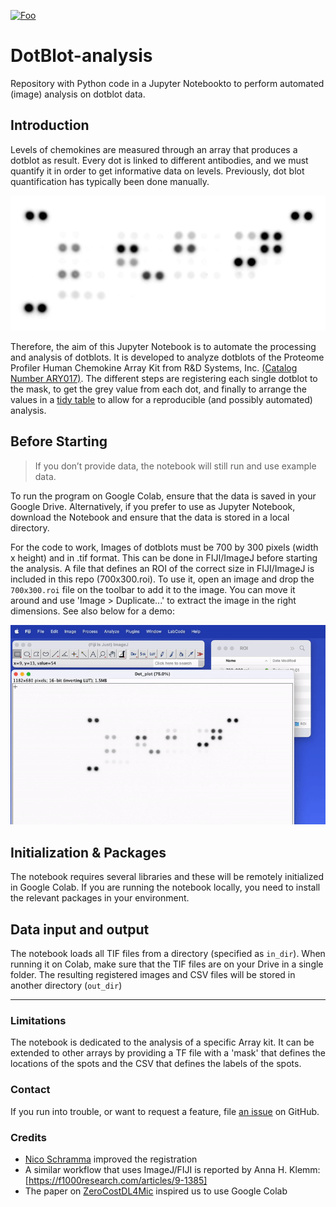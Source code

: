 


[![Foo](https://colab.research.google.com/assets/colab-badge.svg)](https://colab.research.google.com/github/JoachimGoedhart/DotBlot-analysis/blob/main/DotBlot_analysis.ipynb)


# DotBlot-analysis

Repository with Python code in a Jupyter Notebookto to perform automated (image) analysis on dotblot data.

## Introduction 
Levels of chemokines are measured through an array that produces a dotblot as result. Every dot is linked to different antibodies, and we must quantify it in order to get informative data on levels. Previously, dot blot quantification has typically been done manually.

![](https://raw.githubusercontent.com/JoachimGoedhart/DotBlot-analysis/main/Dotblot_Example-data.png)

Therefore, the aim of this Jupyter Notebook is to automate the processing and analysis of dotblots. It is developed to analyze dotblots of the Proteome Profiler Human Chemokine Array Kit from R&D Systems, Inc. [(Catalog Number ARY017)](https://www.rndsystems.com/products/proteome-profiler-human-chemokine-array-kit_ary017). The different steps are registering each single dotblot to the mask, to get the grey value from each dot, and finally to arrange the values in a [tidy table](https://thenode.biologists.com/converting-excellent-spreadsheets-tidy-data/education/) to allow for a reproducible (and possibly automated) analysis. 

## Before Starting

> If you don’t provide data, the notebook will still run and use example data.

To run the program on Google Colab, ensure that the data is saved in your Google Drive. Alternatively, if you prefer to use as Jupyter Notebook, download the Notebook and ensure that the data is stored in a local directory.

For the code to work, Images of dotblots must be 700 by 300 pixels (width x height) and in .tif format. This can be done in FIJI/ImageJ before starting the analysis. A file that defines an ROI of the correct size in FIJI/ImageJ is included in this repo (700x300.roi). To use it, open an image and drop the `700x300.roi` file on the toolbar to add it to the image. You can move it around and use 'Image > Duplicate...' to extract the image in the right dimensions. See also below for a demo:

![](https://github.com/JoachimGoedhart/DotBlot-analysis/raw/main/Rescale_700x300.gif)

## Initialization & Packages

The notebook requires several libraries and these will be remotely initialized in Google Colab. If you are running the notebook locally, you need to install the relevant packages in your environment.

## Data input and output 

The notebook loads all TIF files from a directory (specified as `in_dir`). When running it on Colab, make sure that the TIF files are on your Drive in a single folder. The resulting registered images and CSV files will be stored in another directory (`out_dir`)

---------------------

### Limitations

The notebook is dedicated to the analysis of a specific Array kit. It can be extended to other arrays by providing a TF file with a 'mask' that defines the locations of the spots and the CSV that defines the labels of the spots.

### Contact

If you run into trouble, or want to request a feature, file [an issue](https://github.com/JoachimGoedhart/DotBlot-analysis/issues) on GitHub. 


### Credits

- [Nico Schramma](https://twitter.com/nicoschramma) improved the registration
- A similar workflow that uses ImageJ/FIJI is reported by Anna H. Klemm: [https://f1000research.com/articles/9-1385]
- The paper on [ZeroCostDL4Mic](https://www.nature.com/articles/s41467-021-22518-0) inspired us to use Google Colab




